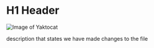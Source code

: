 # H1 Header

![Image of Yaktocat](https://octodex.github.com/images/yaktocat.png)

description that states we have made changes to the file
